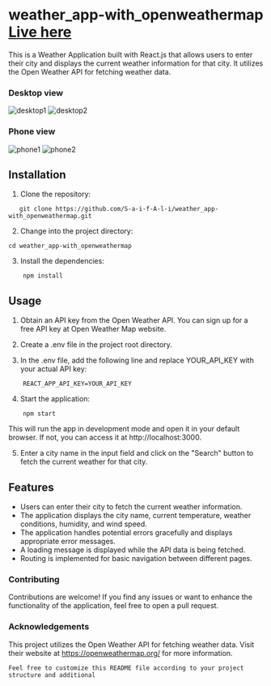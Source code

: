 # weather_app-with_openweathermap [Live here](https://weather-app-with-openweathermap.vercel.app/)

This is a Weather Application built with React.js that allows users to enter their city and displays the current weather information for that city. It utilizes the Open Weather API for fetching weather data.

### Desktop view

<img src="https://lh3.googleusercontent.com/ZP9KcCW9lsV3zNkspkd_KLWCzMZpC7rMo2BtTfLySENR4LSKZnQFvZ7vHhnelA5NPKdLxSShaNmSLcpT4e5x9npzBHedK2jbVE00D9CK9eeaOBEcBadsz9adeTQqA60mxTPNU-DvTKzU2TQZPFI2hjbT_WRON1vJEYWUZ77p7CJODxFkPCLjINQGZ6kTQZAOyMC7bw5U2eFPrZcuHzJrf0C6VjpIrXJLNrBMlTIzRGXOG0xYPJvBYSW2sT2tScci-Cp44qLOULIWV_4I8YjAoF2kgX2Cw7ftQCid6jSJWDpIznWvvfl6k0RxlM9U--Jz8ENbTJ4436SMT_mAQVLrE29uazvVDgNge0cLFZafawaKmusGw42SsuABGIkre2PPmCoNPhRs1o0r15p_WSKzjV_eA2IHyyQDa32a3uuFKaybF2pjvqBRIrupZWkngS5Dd5f2UCxeeQpmhClk3S-ZgOMYAReyMf__J8vqm-d5Yrkbx51vFRur0SSb-UyxCsfPBZsjEU1u30lc7jc8bJM2pm4u7Iop99mDUqfO-2sLBNz6g5kBG2pGcXSgk2hXgcz7aHl_jzbQVVrxQGdoz5g6YIueo4LFho1ICqiCmdtHYjLu7BBh8u43RCvfA45il_Wp074d2AjsTNU9vAb7XzKRAwK9VBPbSeJi7Wgmj5yhWd0x2NzcxNyTc6c2L1RbkxgcDFOmBbY3kP6QQK-TxNBYjtkNi6tZP1lXWBUUWE9YO2FNRYdXljrfrbzF3h7adW5QTXEOPY7UdwJ3iLHm-m0w_fm93RCv-2O6isiR7stbxBvclM5uSsc4MR128Tb7gmFevHvmuILGbK23_gVvsNR2Kg07o9NJtgIl2jdtBO0SbrU3O2KODfGztmHJ07MoRBtuN3ie_3tWHfDtIAB_7GaPGpohAILGRRoL_sHMcroqJUr9=w1348-h635-s-no?authuser=0" alt="desktop1">
<img src="https://lh3.googleusercontent.com/pPPj3fr0EarKlhZmg9IoxRL7ed9WKpCF7bqeCF0sqNnWcXNrGjZ1228AE1HylUJX5Ji0ZcwVH85chzasig8zHJoY03ZFq57nhgt14abOiX2bWWhpLcPhkljWqlNZp-y5AJqEYQC3BERCPFJTFjl8FDEWkJOyhCfETcCXceiXRgO64hbzKP2oEAZJV5JGd0gQRFVCgCNjp7hGwIqMxcReDyWn5mBgvSPbRkIt9iqsuXU2O6PFu3uREE0xit9G2JjG9KtruVMeq2I_FRDXWP-V0Jq3NZTKH8-P7AikOtY8ZXW8WhCuLFnGRS06AXR-FZqIP2gAMhVhaE9g4byR3juuLZUjSivZIw0n-uEHsmilKb1Nzm4yd9R-7-gzWIH3ATI4B4wUYRMpparT3tOJ1YVQqHHo6i5J3ERx8F8qiuRl8XjEkwMIR9_HZmOT1q9pnudc415YR4shiE5CxwEkkDelJI3ZYw6dX5dLhT9kHRvF2-dBNm8miChQxes6mPezpuOGVSWnC_t_TLz8If_GB6_7H1wqjcjjyA9YT8yAsgFBRViX4rd5Isu6aH8miiVERDH3M8Vz42sFB_C7gW-Sf-_zws53s9uwjfq0ofRQBR5Nv46yW05Oy43gV9W851DPf20SjbbNatIllaMVkmJDdFr0keHal4uRaNWsbXU8wozaG7zvqSdsZcQu0ksUoSiKX_QPjhVjHRMjsForBJxjc47h4jy468f5fcnOD6-3IMXX79Ox2bqss3Py0eONHyHQNiI-iESNNRZ6PJkuZWJ7jSgf-ScvHTxWSNegAh6_qlSJwyrvLcBkULWENMEEY2T6d3hXZWcGCoDuOZkC_lvtQJwNDyrmKwa7mc6WAzO5pOyp8T2fbRHl1ch6p7I8_7jfYWnIoxTY0DvKj_mBm-E4cwjHDMiyNU62oxwAVj8MRJJMJHCl=w1350-h638-s-no?authuser=0" alt="desktop2">

### Phone view

<img src="https://lh3.googleusercontent.com/L5xxu7c3FY4WgsVfxyLt1nVwsFfdCbXfq26Ax6IoIAq6kSfTktP-jHh667sN1WzkXREILeJD20EVAnFHN6j5wJ292Hu2PGe5xp26peBUphrfkqcY8gXE9X1ripmFILhBHad_MGCei9Q8e-yPJ2ezY6SlFRp04ojoU82ufAmqssnK-i-P6N7QPrel5oIO1FEqrPA_WMn47xAchIRD6rhH1y5RFo8b4hndUoubVdLbAEbRYfe-skc1V3ryfmAi80SUbSUtVAe5t4MzBCj4qmzvJ3SvUJ8ePbKTnIqIQmUQvD8ZchxSIkBKk_vPOv9MGkHa0ZOoIdXgn1mOtmJJLA8-DK26B4NQR6523SvKjQpkrDM7vVQDGWIfWU-_Uo7gtAyWSBTm5vQZV1G0qqiWNaMUigudKiNiuyYCGy6UP4T2oRLwCFd8NN_7ISUZgQovsU1jOTTv3HB8Iet8lmSutPZQj_lYBVgmzYtY17sDA4dMG9vGpK6CB_7XsLvKw2juvFdDQ5RsdWWYy0VGo-F_sXOF4nr45_5f4zeS8a_KK9iJHHxwdXFaL6yOoV8F-dP5z8FdBE9tbWA19fo4s-FEkGJM-Ta8VT5RVPBkqoWSvJZYjOKu24h7flITsarujWOYz2hqJSYWetN9Rc5-sIBoKZgnEHSC7VQ9euo_SuBpRM-43Nw-MlQmYgQoq-thvmme3rHtJAx75t0Yev1F6MB766oPzBp9nyFtngivlundF9F_h7J2JbiHpFtwtHhJYf0dh25wicoTXbtLfSpbwmibq7e2EMnL-B3MBMN94PFfNcnENfgMqJv7n6JW1T2kuPyElN1bByfM4_fLoSRCT2fBAG0FueZIJBMMgsrZfad_acpYVK7CtmOStT9jrAPrIDC6LpmYCgi35CyQ2Lg-VfZaHuUwLi28PK0XNuYqDylHPci_znfc=w368-h433-s-no?authuser=0" alt="phone1">
<img src="https://lh3.googleusercontent.com/Egh4fS63qMql1kHOpRdponkey3E6z-ChfEWFTwUgLGi0i0gT63P3ihoiB29wVjwPpZUvXppqs4uN3u6l1F60rqJoRXKYxz-eGTD1JGRkNorSfaQvITFTTyOOzymiyp7f5oV7fXU0l9nPQGT65TLy4g3GvpVkqX7B1eaLnpiUvZtRztgvt_DLgq7kzGbFGkcJc2e21RkQYT4crtM2PNOaii7XxvcSZ1s6wQcEpOWEskxRsGp12rUEyP5NsxUSm-6IKpw53b6l6wen544z39WE1XwK7EP2zseuxFcg6o2phyXCUa-qib9caCRxctOksD7x1ZdslKLtsE4w_kTh1N_KmK8-tk72n8y1s26AqcsEwkuhdrikikIbR54LovjbRO01WoHXWEZ6BdgjFnFJ034KbP7QTtGCIGNDeKPnyN1d6kwKffsd_5mnZ8N7fFaq1PexLVTbeqXcBNKqLLwe7SuDEIadHEet5TtaM3017ho4od40JdPO9zOTQ__E_CvlMStBtZTQBw2KyefvLDFLLAXL98hU7DcLz6anrEwDxATbFvagEYemBgPk3URprKppauJHmR8oMdJk7X10M74JZpfcGHIXnJs9mz96fXmZfRmCPUbmTj2gANkNNKW0eWS9Fr8AAqbl-4f25oHgeQaRzkQ9ZPg92QqweAdQ4dYfaZImp3gLiPxZQl5_xbkJEUiH9dtqtNyjEyTBDw59Sqr6C92KuSO_xpdzSr0REuUyo_cJpP4fRUlj0LcsAcYCPZnNDOhVU645clPP5K-hZGSsChc78Y_iHDOrZxdPXE1O5-J6c-K8ZRkEuohdWebOAEDDxJofu7Z7GoxrnrQQgXPwzV3aHEDyrlctK-hGefSoqOnBYxOnG3mbMNjj8AzkBodTAiyscOmMXPG1X2RXBmTJrLUv6okovVfJGCfC8W1Gmw0UqOvI=w366-h461-s-no?authuser=0" alt="phone2">

## Installation

1. Clone the repository:

```
   git clone https://github.com/S-a-i-f-A-l-i/weather_app-with_openweathermap.git
```

2. Change into the project directory:

```
cd weather_app-with_openweathermap
```

3. Install the dependencies:

```
    npm install
```

## Usage

1. Obtain an API key from the Open Weather API. You can sign up for a free API key at Open Weather Map website.

2. Create a .env file in the project root directory.

3. In the .env file, add the following line and replace YOUR_API_KEY with your actual API key:

```
    REACT_APP_API_KEY=YOUR_API_KEY
```

4. Start the application:

```
    npm start
```

This will run the app in development mode and open it in your default browser. If not, you can access it at http://localhost:3000.

5. Enter a city name in the input field and click on the "Search" button to fetch the current weather for that city.

## Features

- Users can enter their city to fetch the current weather information.
- The application displays the city name, current temperature, weather conditions, humidity, and wind speed.
- The application handles potential errors gracefully and displays appropriate error messages.
- A loading message is displayed while the API data is being fetched.
- Routing is implemented for basic navigation between different pages.

### Contributing

Contributions are welcome! If you find any issues or want to enhance the functionality of the application, feel free to open a pull request.

### Acknowledgements

This project utilizes the Open Weather API for fetching weather data. Visit their website at https://openweathermap.org/ for more information.

```
Feel free to customize this README file according to your project structure and additional
```
